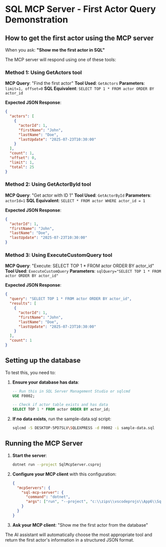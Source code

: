 # SQL MCP Server - First Actor Query Demonstration

## How to get the first actor using the MCP server

When you ask: **"Show me the first actor in SQL"**

The MCP server will respond using one of these tools:

### Method 1: Using GetActors tool
**MCP Query**: "Find the first actor"
**Tool Used**: `GetActors`
**Parameters**: `limit=1, offset=0`
**SQL Equivalent**: `SELECT TOP 1 * FROM actor ORDER BY actor_id`

**Expected JSON Response**:
```json
{
  "actors": [
    {
      "actorId": 1,
      "firstName": "John",
      "lastName": "Doe", 
      "lastUpdate": "2025-07-23T10:30:00"
    }
  ],
  "count": 1,
  "offset": 0,
  "limit": 1,
  "total": 25
}
```

### Method 2: Using GetActorById tool
**MCP Query**: "Get actor with ID 1"
**Tool Used**: `GetActorById`
**Parameters**: `actorId=1`
**SQL Equivalent**: `SELECT * FROM actor WHERE actor_id = 1`

**Expected JSON Response**:
```json
{
  "actorId": 1,
  "firstName": "John",
  "lastName": "Doe",
  "lastUpdate": "2025-07-23T10:30:00"
}
```

### Method 3: Using ExecuteCustomQuery tool
**MCP Query**: "Execute: SELECT TOP 1 * FROM actor ORDER BY actor_id"
**Tool Used**: `ExecuteCustomQuery`
**Parameters**: `sqlQuery="SELECT TOP 1 * FROM actor ORDER BY actor_id"`

**Expected JSON Response**:
```json
{
  "query": "SELECT TOP 1 * FROM actor ORDER BY actor_id",
  "results": [
    {
      "actorId": 1,
      "firstName": "John",
      "lastName": "Doe",
      "lastUpdate": "2025-07-23T10:30:00"
    }
  ],
  "count": 1
}
```

## Setting up the database

To test this, you need to:

1. **Ensure your database has data**:
   ```sql
   -- Run this in SQL Server Management Studio or sqlcmd
   USE F0002;
   
   -- Check if actor table exists and has data
   SELECT TOP 1 * FROM actor ORDER BY actor_id;
   ```

2. **If no data exists**, run the sample-data.sql script:
   ```bash
   sqlcmd -S DESKTOP-5PD7SLV\SQLEXPRESS -d F0002 -i sample-data.sql
   ```

## Running the MCP Server

1. **Start the server**:
   ```bash
   dotnet run --project SqlMcpServer.csproj
   ```

2. **Configure your MCP client** with this configuration:
   ```json
   {
     "mcpServers": {
       "sql-mcp-server": {
         "command": "dotnet",
         "args": ["run", "--project", "c:\\zips\\vscodeprojs\\App6\\SqlMcpServer.csproj"]
       }
     }
   }
   ```

3. **Ask your MCP client**: "Show me the first actor from the database"

The AI assistant will automatically choose the most appropriate tool and return the first actor's information in a structured JSON format.
